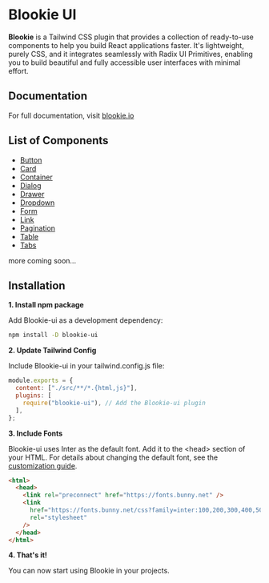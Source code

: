 # Blookie UI

**Blookie** is a Tailwind CSS plugin that provides a collection of ready-to-use components to help you build React applications faster. It's lightweight, purely CSS, and it integrates seamlessly with Radix UI Primitives, enabling you to build beautiful and fully accessible user interfaces with minimal effort.

## Documentation

For full documentation, visit [blookie.io](https://blookie.io)

## List of Components

- [Button](https://blookie.io/docs/components/button)
- [Card](https://blookie.io/docs/components/card)
- [Container](https://blookie.io/docs/components/container)
- [Dialog](https://blookie.io/docs/components/dialog)
- [Drawer](https://blookie.io/docs/components/drawer)
- [Dropdown](https://blookie.io/docs/components/dropdown)
- [Form](https://blookie.io/docs/components/form)
- [Link](https://blookie.io/docs/components/link)
- [Pagination](https://blookie.io/docs/components/pagination)
- [Table](https://blookie.io/docs/components/table)
- [Tabs](https://blookie.io/docs/components/tabs)

more coming soon...

## Installation

**1. Install npm package**

Add Blookie-ui as a development dependency:

```bash
npm install -D blookie-ui
```

**2. Update Tailwind Config**

Include Blookie-ui in your tailwind.config.js file:

```js
module.exports = {
  content: ["./src/**/*.{html,js}"],
  plugins: [
    require("blookie-ui"), // Add the Blookie-ui plugin
  ],
};
```

**3. Include Fonts**

Blookie-ui uses Inter as the default font. Add it to the \<head\> section of your HTML. For details about changing the default font, see the [customization guide](https://blookie.io/docs/getting-started/customization).

```html
<html>
  <head>
    <link rel="preconnect" href="https://fonts.bunny.net" />
    <link
      href="https://fonts.bunny.net/css?family=inter:100,200,300,400,500,600,700,800,900"
      rel="stylesheet"
    />
  </head>
</html>
```

**4. That's it!**

You can now start using Blookie in your projects.
